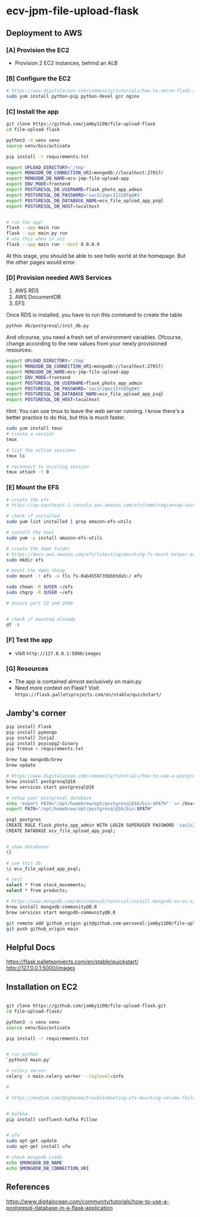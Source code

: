 # ecv-jpm-file-upload-flask

## Deployment to AWS

### [A] Provision the EC2

- Provision 2 EC2 instances, behind an ALB

### [B] Configure the EC2

```sh
# https://www.digitalocean.com/community/tutorials/how-to-serve-flask-applications-with-uwsgi-and-nginx-on-centos-7
sudo yum install python-pip python-devel gcc nginx
```

### [C] Install the app

```sh
git clone https://github.com/jamby1100/file-upload-flask
cd file-upload-flask

python3 -m venv venv
source venv/bin/activate

pip install -r requirements.txt

export UPLOAD_DIRECTORY='/tmp'
export MONGODB_DB_CONNECTION_URI=mongodb://localhost:27017/
export MONGODB_DB_NAME=ecv-jmp-file-upload-app
export ENV_MODE=frontend
export POSTGRESQL_DB_USERNAME=flask_photo_app_admin
export POSTGRESQL_DB_PASSWORD='sac2c2qec1131DSq@#1'
export POSTGRESQL_DB_DATABASE_NAME=ecv_file_upload_app_psql
export POSTGRESQL_DB_HOST=localhost


# run the app!
flask --app main run
flask --app main.py run
# use this when in ec2
flask --app main run --host 0.0.0.0
```

At this stage, you should be able to see hello world at the homepage.
But the other pages would error.

### [D] Provision needed AWS Services

1. AWS RDS
2. AWS DocumentDB
3. EFS

Once RDS is installed, you have to run this command to create the table

```sh
python db/postgresql/init_db.py
```

And ofcourse, you need a fresh set of environment variables. Ofcourse, change according to the new values from your newly provisioned resources:

```sh
export UPLOAD_DIRECTORY='/tmp'
export MONGODB_DB_CONNECTION_URI=mongodb://localhost:27017/
export MONGODB_DB_NAME=ecv-jmp-file-upload-app
export ENV_MODE=frontend
export POSTGRESQL_DB_USERNAME=flask_photo_app_admin
export POSTGRESQL_DB_PASSWORD='sac2c2qec1131DSq@#1'
export POSTGRESQL_DB_DATABASE_NAME=ecv_file_upload_app_psql
export POSTGRESQL_DB_HOST=localhost
```

Hint: You can use tmux to leave the web server running. I know there's a better practice to do this, but this is much faster.

```sh
sudo yum install tmux
# create a session
tmux

# list the active sessions
tmux ls

# reconnect to existing session
tmux attach -t 0
```

### [E] Mount the EFS

```sh
# create the efs
# https://ap-southeast-1.console.aws.amazon.com/efs/home?region=ap-southeast-1#/file-systems/fs-0ab4558735bb03da5?tabId=mounts

# check if installed
sudo yum list installed | grep amazon-efs-utils

# install the tool
sudo yum -y install amazon-efs-utils

# create the damn folder
# https://docs.aws.amazon.com/efs/latest/ug/mounting-fs-mount-helper-ec2-linux.html
sudo mkdir efs

# mount the damn thing
sudo mount -t efs -o tls fs-0ab4558735bb03da5:/ efs

sudo chown -R $USER ~/efs
sudo chgrp -R $USER ~/efs

# ensure port 22 and 2049


# check if mounted already
df -h
```

### [F] Test the app

- visit `http://127.0.0.1:5000/images`


### [G] Resources

- The app is contained almost exclusively on main.py
- Need more context on Flask? Visit `https://flask.palletsprojects.com/en/stable/quickstart/`

## Jamby's corner

```sh
pip install Flask
pip install pymongo
pip install Jinja2
pip install psycopg2-binary
pip freeze > requirements.txt

brew tap mongodb/brew
brew update

# https://www.digitalocean.com/community/tutorials/how-to-use-a-postgresql-database-in-a-flask-application
brew install postgresql@16
brew services start postgresql@16

# setup your postgresql database
echo 'export PATH="/opt/homebrew/opt/postgresql@16/bin:$PATH"' >> /Users/raphael.jambalos/.zshrc
export PATH="/opt/homebrew/opt/postgresql@16/bin:$PATH"

psql postgres
CREATE ROLE flask_photo_app_admin WITH LOGIN SUPERUSER PASSWORD 'sac2c2qec1131DSq@#1';
CREATE DATABASE ecv_file_upload_app_psql;


# show databases
\l

# use this db
\c ecv_file_upload_app_psql;

# test
select * from stock_movements;
select * from products;

# https://www.mongodb.com/docs/manual/tutorial/install-mongodb-on-os-x/
brew install mongodb-community@8.0
brew services start mongodb-community@8.0

git remote add github_origin git@github.com-personal:jamby1100/file-upload-flask.git 
git push github_origin main
```

## Helpful Docs

https://flask.palletsprojects.com/en/stable/quickstart/
http://127.0.0.1:5000/images

## Installation on EC2

```sh

git clone https://github.com/jamby1100/file-upload-flask.git
cd file-upload-flask/

python3 -m venv venv
source venv/bin/activate

pip install -r requirements.txt


# run python
`python3 main.py`

# celery server
celery -A main.celery worker --loglevel=info

#

# https://medium.com/@zghanem/troubleshooting-efs-mounting-volume-failed-mount-unknown-filesystem-type-efs-in-ecs-tasks-6de59137a653


# kafkha
pip install confluent-kafka Pillow


# ufw
sudo apt-get update
sudo apt-get install ufw

# check mongodb creds
echo $MONGODB_DB_NAME
echo $MONGODB_DB_CONNECTION_URI

```

## References

https://www.digitalocean.com/community/tutorials/how-to-use-a-postgresql-database-in-a-flask-application